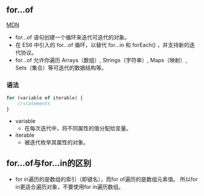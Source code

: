 ## for...of
[MDN](https://developer.mozilla.org/zh-CN/docs/Web/JavaScript/Reference/Statements/for...of)
* for...of 语句创建一个循环来迭代可迭代的对象。
* 在 ES6 中引入的 for...of 循环，以替代 for...in 和 forEach() ，并支持新的迭代协议。
* for...of 允许你遍历 Arrays（数组）, Strings（字符串）, Maps（映射）, Sets（集合）等可迭代的数据结构等。

### 语法
```JavaScript
for (variable of iterable) {
    //statements
}
```
* variable
    - 在每次迭代中，将不同属性的值分配给变量。
* iterable
    - 被迭代枚举其属性的对象。 


## for...of与for...in的区别
* for in遍历的是数组的索引（即键名），而for of遍历的是数组元素值。 所以for in更适合遍历对象，不要使用for in遍历数组。